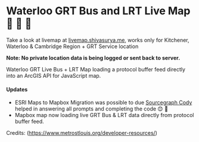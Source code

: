 # Waterloo GRT Bus and LRT Live Map 🎉 🚌 🚋

Take a look at livemap at [livemap.shivasurya.me](https://livemap.shivasurya.me), works only for Kitchener, Waterloo & Cambridge Region + GRT Service location

**Note: No private location data is being logged or sent back to server.**

Waterloo GRT Live Bus + LRT Map loading a protocol buffer feed directly into an ArcGIS
API for JavaScript map. 

#### Updates

- ESRI Maps to Mapbox Migration was possible to due [Sourcegraph Cody](https://sourcegraph.com/cody) helped in answering all prompts and completing the code 😊 🎉
- Mapbox map now loading live GRT Bus & LRT data directly from protocol buffer feed.

Credits:
(https://www.metrostlouis.org/developer-resources/)
